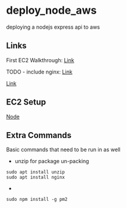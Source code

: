 # deploy_node_aws
deploying a nodejs express api to aws


## Links
First EC2 Walkthrough: [Link](https://jonathans199.medium.com/how-to-deploy-node-express-api-to-ec2-instance-in-aws-bc038a401156)

TODO - include nginx: [Link](https://betterprogramming.pub/setup-nginx-for-your-nodejs-server-on-ec2-ae46a3d0cb1b)

[Link](https://betterprogramming.pub/deploying-a-basic-express-api-on-amazon-ec2-eea0b54a825)

## EC2 Setup
[Node](https://www.digitalocean.com/community/tutorials/how-to-install-node-js-on-ubuntu-22-04)

## Extra Commands
Basic commands that need to be run in as well

- unzip for package un-packing
```
sudo apt install unzip
sudo apt install nginx
```

- 
```
sudo npm install -g pm2
```